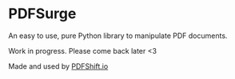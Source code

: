 # PDFSurge

An easy to use, pure Python library to manipulate PDF documents.

Work in progress. Please come back later <3

Made and used by [PDFShift.io](https://pdfshift.io)